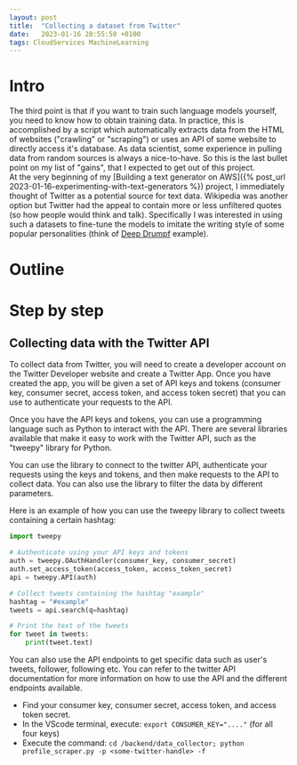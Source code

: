 ```yaml
---
layout: post
title:  "Collecting a dataset from Twitter"
date:   2023-01-16 20:55:50 +0100
tags: CloudServices MachineLearning
---
```

# Intro
The third point is that if you want to train such language models yourself, you need to know how to obtain training data. In practice, this is accomplished by a script which automatically extracts data from the HTML of websites ("crawling" or "scraping") or uses an API of some website to directly access it's database. As data scientist, some experience in pulling data from random sources is always a nice-to-have. So this is the last bullet point on my list of "gains", that I expected to get out of this project.  
At the very beginning of my [Building a text generator on AWS]({% post_url 2023-01-16-experimenting-with-text-generators %}) project, I immediately thought of Twitter as a potential source for text data. Wikipedia was another option but Twitter had the appeal to contain more or less unfiltered quotes (so how people would think and talk). Specifically I was interested in using such a datasets to fine-tune the models to imitate the writing style of some popular personalities (think of [Deep Drumpf][deep-drumpf] example).

# Outline
  

# Step by step

## Collecting data with the Twitter API
To collect data from Twitter, you will need to create a developer account on the Twitter Developer website and create a Twitter App. Once you have created the app, you will be given a set of API keys and tokens (consumer key, consumer secret, access token, and access token secret) that you can use to authenticate your requests to the API.
  
Once you have the API keys and tokens, you can use a programming language such as Python to interact with the API. There are several libraries available that make it easy to work with the Twitter API, such as the "tweepy" library for Python.
  
You can use the library to connect to the twitter API, authenticate your requests using the keys and tokens, and then make requests to the API to collect data. You can also use the library to filter the data by different parameters.
  
Here is an example of how you can use the tweepy library to collect tweets containing a certain hashtag:

```python
import tweepy

# Authenticate using your API keys and tokens
auth = tweepy.OAuthHandler(consumer_key, consumer_secret)
auth.set_access_token(access_token, access_token_secret)
api = tweepy.API(auth)

# Collect tweets containing the hashtag "example"
hashtag = "#example"
tweets = api.search(q=hashtag)

# Print the text of the tweets
for tweet in tweets:
    print(tweet.text)
```

You can also use the API endpoints to get specific data such as user's tweets, follower, following etc.
You can refer to the twitter API documentation for more information on how to use the API and the different endpoints available.

- Find your consumer key, consumer secret, access token, and access token secret.
- In the VScode terminal, execute:
  `export CONSUMER_KEY="...."` (for all four keys)
- Execute the command:
  `cd /backend/data_collector; python profile_scraper.py -p <some-twitter-handle> -f`



[deep-drumpf]: https://www.inverse.com/article/12418-donald-trump-artificial-intelligence-neural-network  
